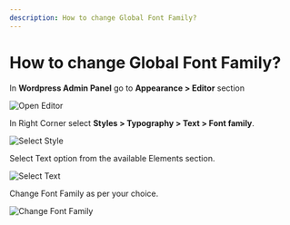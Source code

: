 ```yaml
---
description: How to change Global Font Family?
---
```


# How to change Global Font Family?

In **Wordpress Admin Panel** go to **Appearance > Editor** section

![Open Editor](/img/tutorial/gff1OpenEditor.webp)

In Right Corner select **Styles > Typography > Text > Font family**. 

![Select Style](/img/tutorial/gff2selectStyle.webp)

Select Text option from the available Elements section.

![Select Text](/img/tutorial/gff3selectText.webp)

Change Font Family as per your choice.

![Change Font Family](/img/tutorial/gff4changeFontFamily.webp)